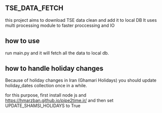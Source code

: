 ## TSE_DATA_FETCH
this project aims to download TSE data clean and add it to local DB
It uses multi processing module to faster proccessing and IO

## how to use
run main.py and it will fetch all the data to local db.


## how to handle holiday changes
Because of holiday changes in Iran (Ghamari Holidays) you should update holiday_dates collection once in a while.

for this purpose, first install node js and
https://hmarzban.github.io/pipe2time.ir/
and then set UPDATE_SHAMSI_HOLIDAYS to True